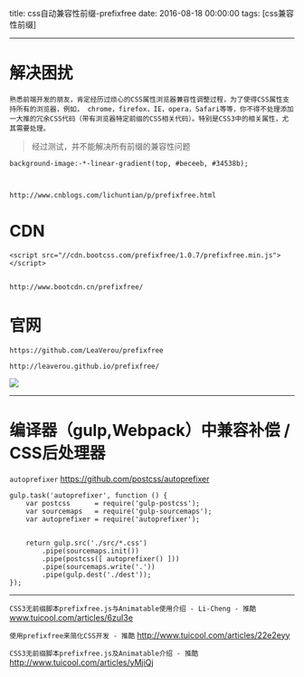 title: css自动兼容性前缀-prefixfree
date: 2016-08-18 00:00:00
tags: [css兼容性前缀]


---
# 解决困扰
```
熟悉前端开发的朋友，肯定经历过烦心的CSS属性浏览器兼容性调整过程，为了使得CSS属性支持所有的浏览器，例如， chrome，firefox，IE，opera，Safari等等，你不得不处理添加一大推的冗余CSS代码（带有浏览器特定前缀的CSS相关代码）。特别是CSS3中的相关属性，尤其需要处理。

```
> 经过测试，并不能解决所有前缀的兼容性问题
```
background-image:-*-linear-gradient(top, #beceeb, #34538b); 



http://www.cnblogs.com/lichuntian/p/prefixfree.html

```


# CDN
```
<script src="//cdn.bootcss.com/prefixfree/1.0.7/prefixfree.min.js"></script>


http://www.bootcdn.cn/prefixfree/
```


# 官网
```
https://github.com/LeaVerou/prefixfree

http://leaverou.github.io/prefixfree/

```
![]( http://7xnbs3.com1.z0.glb.clouddn.com/16-9-24/56087384.jpg)


---
# 编译器（gulp,Webpack）中兼容补偿 / CSS后处理器
`autoprefixer`  https://github.com/postcss/autoprefixer
```
gulp.task('autoprefixer', function () {
    var postcss      = require('gulp-postcss');
    var sourcemaps   = require('gulp-sourcemaps');
    var autoprefixer = require('autoprefixer');


    return gulp.src('./src/*.css')
        .pipe(sourcemaps.init())
        .pipe(postcss([ autoprefixer() ]))
        .pipe(sourcemaps.write('.'))
        .pipe(gulp.dest('./dest'));
});
```


---
`CSS3无前缀脚本prefixfree.js与Animatable使用介绍 - Li-Cheng - 推酷`
www.tuicool.com/articles/6zuI3e


`使用prefixfree来简化CSS开发 - 推酷`
http://www.tuicool.com/articles/22e2eyy


`CSS3无前缀脚本prefixfree.js及Animatable介绍 - 推酷`
http://www.tuicool.com/articles/yMjiQj





